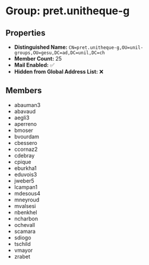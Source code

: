 # Group: pret.unitheque-g

## Properties

- **Distinguished Name:** `CN=pret.unitheque-g,OU=unil-groups,OU=gesu,DC=ad,DC=unil,DC=ch`
- **Member Count:** 25
- **Mail Enabled:** ✅
- **Hidden from Global Address List:** ❌

## Members

- abauman3
- abavaud
- aegli3
- aperreno
- bmoser
- bvourdam
- cbessero
- ccornaz2
- cdebray
- cpique
- eburkha1
- eduvois3
- jweber5
- lcampan1
- mdesous4
- mneyroud
- mvalsesi
- nbenkhel
- ncharbon
- ochevall
- scamara
- sdiogo
- tschild
- vmayor
- zrabet
